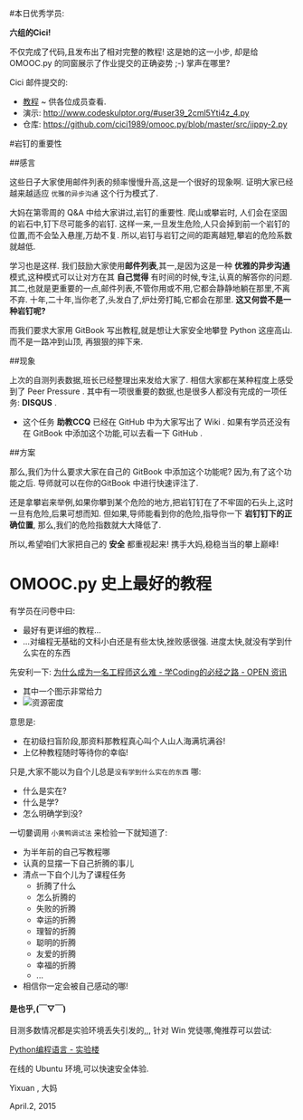 #本日优秀学员:

**六组的Cici!** 

不仅完成了代码,且发布出了相对完整的教程!
这是她的这一小步, 却是给 OMOOC.py 的同窗展示了作业提交的正确姿势 ;-) 
掌声在哪里?

Cici 邮件提交的: 
- [教程](https://github.com/cici1989/omooc.py/blob/master/%E7%AC%AC%E4%BA%8C%E4%B8%AA%E7%A8%8B%E5%BA%8F.md) ~ 供各位成员查看. 
- 演示: http://www.codeskulptor.org/#user39_2cml5Yti4z_4.py
- 仓库: https://github.com/cici1989/omooc.py/blob/master/src/iippy-2.py


#岩钉的重要性

##感言
   
这些日子大家使用邮件列表的频率慢慢升高,这是一个很好的现象啊. 证明大家已经越来越适应 `优雅的异步沟通` 这个行为模式了. 

大妈在第零周的 Q&A 中给大家讲过,岩钉的重要性. 爬山或攀岩时, 人们会在坚固的岩石中,钉下尽可能多的岩钉. 这样一来,一旦发生危险,人只会掉到前一个岩钉的位置,而不会坠入悬崖,万劫不复. 所以,岩钉与岩钉之间的距离越短,攀岩的危险系数就越低. 

学习也是这样. 我们鼓励大家使用**邮件列表**,其一,是因为这是一种 **优雅的异步沟通** 模式,这种模式可以让对方在其 **自己觉得** 有时间的时候,专注,认真的解答你的问题.  其二,也就是更重要的一点,邮件列表,不管你用或不用,它都会静静地躺在那里,不离不弃. 十年,二十年,当你老了,头发白了,炉灶旁打盹,它都会在那里. **这又何尝不是一种岩钉呢?**

而我们要求大家用 GitBook 写出教程,就是想让大家安全地攀登 Python 这座高山. 而不是一路冲到山顶, 再狠狠的摔下来. 
 
##现象

上次的自测列表数据,班长已经整理出来发给大家了. 相信大家都在某种程度上感受到了 Peer Pressure . 其中有一项很重要的数据,也是很多人都没有完成的一项任务: **DISQUS** . 

- 这个任务 **助教CCQ** 已经在 GitHub 中为大家写出了 Wiki . 如果有学员还没有在 GitBook 中添加这个功能,可以去看一下 GitHub . 

##方案
   
那么,我们为什么要求大家在自己的 GitBook 中添加这个功能呢? 因为,有了这个功能之后. 导师就可以在你的GitBook 中进行快速评注了. 

还是拿攀岩来举例,如果你攀到某个危险的地方,把岩钉钉在了不牢固的石头上,这时一旦有危险,后果可想而知. 但如果,导师能看到你的危险,指导你一下 **岩钉钉下的正确位置**, 那么,我们的危险指数就大大降低了.  
     
所以,希望咱们大家把自己的 **安全** 都重视起来! 携手大妈,稳稳当当的攀上巅峰!


# OMOOC.py 史上最好的教程

有学员在问卷中曰:

- 最好有更详细的教程...
- ...对编程无基础的文科小白还是有些太快,挫败感很强. 进度太快,就没有学到什么实在的东西


先安利一下: [为什么成为一名工程师这么难 - 学Coding的必经之路 - OPEN 资讯](http://www.open-open.com/news/view/280af4)

- 其中一个图示非常给力
- ![资源密度](http://static.open-open.com/news/uploadImg/20150328/20150328111147_562.png)

意思是:

- 在初级扫盲阶段,那资料那教程真心叫个人山人海满坑满谷!
- 上亿种教程随时等待你的幸临!

只是,大家不能以为自个儿总是`没有学到什么实在的东西` 哪:

- 什么是实在?
- 什么是学?
- 怎么明确学到没?

一切嘦调用 `小黄鸭调试法` 来检验一下就知道了:

- 为半年前的自己写教程哪
- 认真的显摆一下自己折腾的事儿
- 清点一下自个儿为了课程任务
    + 折腾了什么
    + 怎么折腾的
    + 失败的折腾
    + 幸运的折腾
    + 理智的折腾
    + 聪明的折腾
    + 友爱的折腾
    + 幸福的折腾
    + ...
- 相信你一定会被自己感动的哪!


#### 是也乎,(￣▽￣)
目测多数情况都是实验环境丢失引发的,,,
针对 Win 党徒哪,俺推荐可以尝试:

[Python编程语言 - 实验楼](http://www.shiyanlou.com/courses/3)

在线的 Ubuntu 环境,可以快速安全体验.


Yixuan , 大妈

April.2, 2015












